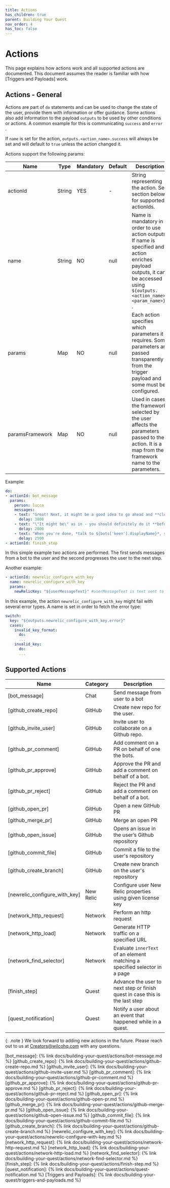 ```yaml
---
title: Actions
has_children: true
parent: Building Your Quest
nav_order: 4
has_toc: false 
---
```


# Actions 

This page explains how actions work and all supported actions are documented. This document assumes the reader is familiar with how [Triggers and Payloads] work.

## Actions - General

Actions are part of `do` statements and can be used to change the state of the user, provide them with information or offer guidance. Some actions also add information to the payload `outputs` to be used by other conditions or actions. A common example for this is communicating `success` and `error` . 

If `name` is set for the action, `outputs.<action_name>.success` will always be set and will default to `true` unless the action changed it.

Actions support the following params:

| Name            | Type   | Mandatory | Default | Description                                                                                                                                                                    |
|-----------------|--------|-----------|---------|--------------------------------------------------------------------------------------------------------------------------------------------------------------------------------|
| actionId        | String | YES       | -       | String representing the action. See section below for supported actionIds.                                                                                                     |
| name            | String | NO        | null    | Name is mandatory in order to use action outputs. If name is specified and action enriches payload outputs, it can be accessed using `${outputs.<action_name>.<param_name>}` . |
| params          | Map    | NO        | null    | Each action specifies which parameters it requires. Some parameters are passed transparently from the trigger payload and some must be configured.                             |
| paramsFramework | Map    | NO        | null    | Used in cases the framework selected by the user affects the parameters passed to the action. It is a map from the framework name to the parameters.                           |

Example:

```yaml
do:
- actionId: bot_message
  params:
    person: lucca
    messages:
    - text: "Great! Next, it might be a good idea to go ahead and **clone that repository**, before doing any other tasks. *Clone it*, don't fork it!"
      delay: 3000
    - text: "\"It might be\" as in - you should definitely do it **before doing any of your next tasks**."
      delay: 2000
    - text: "When you're done, *talk to ${bots['keen'].displayName}*, she’ll take it from here."
      delay: 2500
- actionId: finish_step
```

In this simple example two actions are performed. The first sends messages from a bot to the user and the second progresses the user to the next step.

Another example:

```yaml
- actionId: newrelic_configure_with_key
  name: newrelic_configure_with_key
  params:
    newRelicKey: "${userMessageText}" #userMessageText is text sent to a bot by the user 
```

In this example, the action `newrelic_configure_with_key` might fail with several error types. A name is set in order to fetch the error type:

```yaml
switch:
  key: "${outputs.newrelic_configure_with_key.error}"
  cases:
    invalid_key_format:
      do:
      ...
    invalid_key:
      do:
      ...
```

## Supported Actions

| Name                                     | Category  | Description                                                                       |
| ---------------------------------------- | --------- | --------------------------------------------------------------------------------- |
| [bot_message]                            | Chat      | Send message from user to a bot                                                   |
| [github_create_repo]                     | GitHub    | Create new repo for the user.                                                     |
| [github_invite_user]                     | GitHub    | Invite user to collaborate on a Github repo.                                      |
| [github_pr_comment]                      | GitHub    | Add comment on a PR on behalf of one the bots.                                    |
| [github_pr_approve]                      | GitHub    | Approve the PR and add a comment on behalf of a bot.                              |
| [github_pr_reject]                       | GitHub    | Reject the PR and add a comment on behalf of a bot.                               |
| [github_open_pr]                         | GitHub    | Open a new GitHub PR                                                              |
| [github_merge_pr]                        | GitHub    | Merge an open PR                                                                  |
| [github_open_issue]                      | GitHub    | Opens an issue in the user’s Github repository                                    |
| [github_commit_file]                     | GitHub    | Commit a file to the user's repository                                            |
| [github_create_branch]                   | GitHub    | Create new branch on the user's repository                                        |
| [newrelic_configure_with_key]            | New Relic | Configure user New Relic properties using given license key                       |
| [network_http_request]                   | Network   | Perform an http request                                                           |
| [network_http_load]                      | Network   | Generate HTTP traffic on a specified URL                                          |
| [network_find_selector]                  | Network   | Evaluate `innerText` of an element matching a specified selector in a page        |
| [finish_step]                            | Quest     | Advance the user to next step or finish quest in case this is the last step       |
| [quest_notification]                     | Quest     | Notify a user about an event that happened while in a quest.                      |


{: .note }
We look forward to adding new actions in the future. Please reach out to us at <Creators@wilcohq.com> with any questions.

[bot_message]: {% link docs/building-your-quest/actions/bot-message.md %}
[github_create_repo]: {% link docs/building-your-quest/actions/github-create-repo.md %}
[github_invite_user]: {% link docs/building-your-quest/actions/github-invite-user.md %}
[github_pr_comment]: {% link docs/building-your-quest/actions/github-pr-comment.md %}
[github_pr_approve]: {% link docs/building-your-quest/actions/github-pr-approve.md %}
[github_pr_reject]: {% link docs/building-your-quest/actions/github-pr-reject.md %}
[github_open_pr]: {% link docs/building-your-quest/actions/github-open-pr.md %}
[github_merge_pr]: {% link docs/building-your-quest/actions/github-merge-pr.md %}
[github_open_issue]: {% link docs/building-your-quest/actions/github-open-issue.md %}
[github_commit_file]: {% link docs/building-your-quest/actions/github-commit-file.md %}
[github_create_branch]: {% link docs/building-your-quest/actions/github-create-branch.md %}
[newrelic_configure_with_key]: {% link docs/building-your-quest/actions/newrelic-configure-with-key.md %}
[network_http_request]: {% link docs/building-your-quest/actions/network-http-request.md %}
[network_http_load]: {% link docs/building-your-quest/actions/network-http-load.md %}
[network_find_selector]: {% link docs/building-your-quest/actions/network-find-selector.md %}
[finish_step]: {% link docs/building-your-quest/actions/finish-step.md %}
[quest_notification]: {% link docs/building-your-quest/actions/quest-notification.md %}
[Triggers and Payloads]: {% link docs/building-your-quest/triggers-and-payloads.md %}